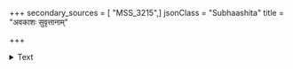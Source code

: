 +++
secondary_sources = [ "MSS_3215",]
jsonClass = "Subhaashita"
title = "अवकाशः सुवृत्तानाम्"

+++

<details><summary>Text</summary>

अवकाशः सुवृत्तानां हृदयान्तर्न योषिताम्।  
इतीव विहितौ धात्रा सुवृत्तौ तद्बहिः कुचौ॥
</details>
